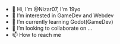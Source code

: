 - 👋 Hi, I’m @Nizar07, I'm 19yo
- 👀 I’m interested in GameDev and Webdev
- 🌱 I’m currently learning Godot(GameDev)
- 💞️ I’m looking to collaborate on ...
- 📫 How to reach me

<!---
Nizar07/Nizar07 is a ✨ special ✨ repository because its `README.md` (this file) appears on your GitHub profile.
You can click the Preview link to take a look at your changes.
--->
